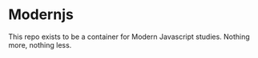 # Modernjs
This repo exists to be a container for Modern Javascript studies. Nothing more, nothing less.
